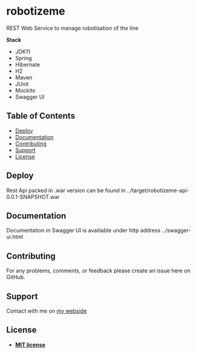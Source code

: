 # robotizeme
 REST Web Service to manage robotisation of the line
 
**Stack**
- JDK11
- Spring
- Hibernate
- H2
- Maven
- JUnit
- Mockito
- Swagger UI

## Table of Contents

- [Deploy](#deploy)
- [Documentation](#documentation)
- [Contributing](#contributing)
- [Support](#support)
- [License](#license)

## Deploy
Rest Api packed in .war version can be found in ../target/robotizeme-api-0.0.1-SNAPSHOT.war 

## Documentation
Documentation in Swagger UI is availiable under http address ../swagger-ui.html
 
## Contributing
For any problems, comments, or feedback please create an issue here on GitHub.

## Support
Contact with me on [my webside](https://adasko18.github.io/)

## License

- **[MIT license](http://opensource.org/licenses/mit-license.php)**

